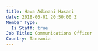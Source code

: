 ```yaml
---
title: Hawa Adinani Hasani
date: 2018-06-01 20:50:00 Z
Member Type:
  Is Staff: true
Job Title: Communications Officer
Country: Tanzania
---
```


